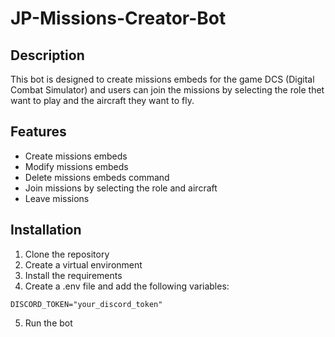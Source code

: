 # JP-Missions-Creator-Bot

## Description
This bot is designed to create missions embeds for the game DCS (Digital Combat Simulator) and users can join the missions by selecting the role thet want to play and the aircraft they want to fly.

## Features
- Create missions embeds
- Modify missions embeds
- Delete missions embeds command
- Join missions by selecting the role and aircraft
- Leave missions

## Installation
1. Clone the repository
2. Create a virtual environment
3. Install the requirements
4. Create a .env file and add the following variables:
```env
DISCORD_TOKEN="your_discord_token"
``` 
5. Run the bot